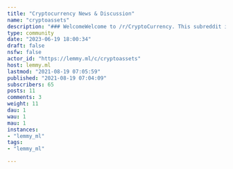 ```yaml
---
title: "Cryptocurrency News & Discussion" 
name: "cryptoassets"
description: "### WelcomeWelcome to /r/CryptoCurrency. This subreddit is intended for open discussions on all subjects related to emerging crypto-currencies or crypto-assets. Please make quality contributions and follow the [rules](http://bit.ly/2mMN3wE) for posting. If you meet our requirements and want custom flair, [click here](http://bit.ly/2zQacDa).[Join Discord](https://discord.gg/8T7aqnZ)[Crypto Devs](https://www.reddit.com/r/cryptodevs/)[CryptoCurrencyMemes](https://www.reddit.com/r/cryptocurrencymemes/)### Weekly Top 10 Market Cap Subreddits r/Bitcoin r/Ethereum r/Tether r/Binance r/Cardano r/Dogecoin r/Ripple r/Coinbase r/Polkadot r/Uniswap#### Rules1. Core Principles * See our [Expanded Rules](http://bit.ly/2nkDsj5) wiki page for more details about this rule.2. Spam * See our [Expanded Rules](http://bit.ly/2o1w64a) page for more details about this rule.3. Manipulation * See our [Expanded Rules](http://bit.ly/2oNQ0Qt) page for more details4. Giveaways or Illegal Activity * See our [Expanded Rules](https://bit.ly/38i0hFM) page for more details about this rule.5. Content Standards * See our [Expanded Rules](http://bit.ly/2o6EdN2) wiki page for more details about this rule.6. Personal Information * See our [Expanded Rules](http://bit.ly/2nikmu4) page for more details about this rule.7. Content Theft * See our [Expanded Rules](http://bit.ly/2mtwoQR) page for more details about this rule.8. On Topic Discussion * See our [Expanded Rules](http://bit.ly/2o8hrnD) page for more details about this rule.9. Suitable Titles and Flairs * See our [Expanded Rules](http://bit.ly/2o8hrnD) page for more details about this rule.10. Communicate With The Mod Team * See our [Expanded Rules](http://bit.ly/2oPKRrd) page for more details about this rule.### Resources &amp;amp; Tools[CoinCheckUp (Tracking and analysis)](https://coincheckup.com/)[CoinDesk (Crypto News)](https://coindesk.com/)[Coingecko (Price graphs)](https://www.coingecko.com/)[CoinMarketCap (Cryptocurrency market cap info)](https://www.coinmarketcap.com/)[Crypto.jobs (Jobs in crypto)](https://crypto.jobs)[Hyperledger (Linux Foundation)](https://github.com/hyperledger)[Microsoft Azure Blockchain](https://azure.microsoft.com/en-gb/solutions/blockchain/)[10k.pizza (Portfolio tracking. Warning: Background mining)](https://10k.pizza)### Education[IBM's ZeroToBlockchain (Free learning resources)](https://github.com/rddill-IBM/ZeroToBlockchain)[Khan Academy on Bitcoin (Free Course)](https://www.khanacademy.org/economics-finance-domain/core-finance/money-and-banking/bitcoin/v/bitcoin-what-is-it)[Mastering Bitcoin (Open Source book)](https://github.com/bitcoinbook/bitcoinbook)[Mastering Ethereum (Open Source book)](https://github.com/ethereumbook/ethereumbook)#### Exchanges* [Binance (Worldwide)](https://www.binance.com/)* [Coinbase (Worldwide)](https://www.coinbase.com/)* [Coinbase Pro (USA)](https://pro.coinbase.com/)* [Cash App (USA)](https://cash.app/bitcoin)  * [Kucoin (Asia)](https://www.kucoin.com/)* [Huobi (China)](https://www.huobi.pro/)* [Bitfinex (Worldwide)](https://www.bitfinex.com/)* [Kraken (Worldwide)](https://www.kraken.com/)* [Bittrex (Worldwide)](https://bittrex.com/)* [BitStamp (Worldwide)](http://bitstamp.net/)#### Local Exchanges* [Localbitcoins](https://localbitcoins.com/)* [LocalEthereum](https://localethereum.com/)* [LitecoinLocal](https://www.litecoinlocal.net/)* [LocalMonero](https://localmonero.co)#### Mining* [Mining hardware comparison](https://en.bitcoin.it/wiki/Mining_hardware_comparison)* [CoinWarz](http://www.coinwarz.com)* [Bitcoin mining](/r/BitcoinMining)* [Litecoin mining](/r/LitecoinMining)* [Monero mining](/r/MoneroMining)#### Related Crypto Subredditsr/Altcoin r/Best_of_Cryptor/BitcoinMarketsr/Blockchain r/BitcoinMining r/CryptoMarkets r/CryptoRecruitingr/CryptoTechnology r/CryptoTrader/Ethfinancer/EthTraderr/Jobs4Cryptor/Liberland r/LitecoinMarketsr/LitecoinMining r/OpenBazaar r/XMRtraderr/GPUmining"
type: community
date: "2023-06-19 18:00:34"
draft: false
nsfw: false
actor_id: "https://lemmy.ml/c/cryptoassets"
host: lemmy.ml
lastmod: "2021-08-19 07:05:59"
published: "2021-08-19 07:04:09"
subscribers: 65
posts: 11
comments: 3
weight: 11
dau: 1
wau: 1
mau: 1
instances:
- "lemmy_ml"
tags: 
- "lemmy_ml"

---
```

